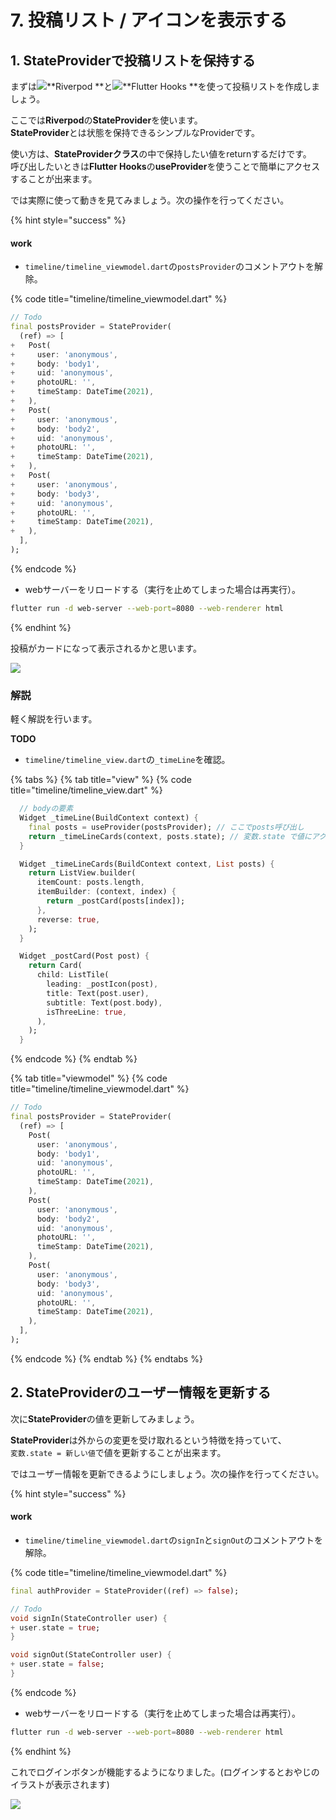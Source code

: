 # 7. 投稿リスト / アイコンを表示する

## 1. StateProviderで投稿リストを保持する

まずは![](<.gitbook/assets/riverpod (1).png>)\*\*Riverpod \*\*と![](<.gitbook/assets/flutterhooks (1).png>)\*\*Flutter Hooks \*\*を使って投稿リストを作成しましょう。

ここでは**Riverpod**の**StateProvider**を使います。\
**StateProvider**とは状態を保持できるシンプルなProviderです。

使い方は、**StateProviderクラス**の中で保持したい値をreturnするだけです。\
呼び出したいときは**Flutter Hooks**の**useProvider**を使うことで簡単にアクセスすることが出来ます。

では実際に使って動きを見てみましょう。次の操作を行ってください。

{% hint style="success" %}
#### work

* `timeline/timeline_viewmodel.dart`の`postsProvider`のコメントアウトを解除。

{% code title="timeline/timeline_viewmodel.dart" %}
```dart
// Todo
final postsProvider = StateProvider(
  (ref) => [
+   Post(
+     user: 'anonymous',
+     body: 'body1',
+     uid: 'anonymous',
+     photoURL: '',
+     timeStamp: DateTime(2021),
+   ),
+   Post(
+     user: 'anonymous',
+     body: 'body2',
+     uid: 'anonymous',
+     photoURL: '',
+     timeStamp: DateTime(2021),
+   ),
+   Post(
+     user: 'anonymous',
+     body: 'body3',
+     uid: 'anonymous',
+     photoURL: '',
+     timeStamp: DateTime(2021),
+   ),
  ],
);
```
{% endcode %}

* webサーバーをリロードする（実行を止めてしまった場合は再実行）。

```bash
flutter run -d web-server --web-port=8080 --web-renderer html
```
{% endhint %}

投稿がカードになって表示されるかと思います。

![](<.gitbook/assets/image (4) (1).png>)

### 解説

軽く解説を行います。

**TODO**

* `timeline/timeline_view.dart`の`_timeLine`を確認。

{% tabs %}
{% tab title="view" %}
{% code title="timeline/timeline_view.dart" %}
```dart
  // bodyの要素
  Widget _timeLine(BuildContext context) {
    final posts = useProvider(postsProvider); // ここでposts呼び出し
    return _timeLineCards(context, posts.state); // 変数.state で値にアクセスできる
  }

  Widget _timeLineCards(BuildContext context, List posts) {
    return ListView.builder(
      itemCount: posts.length,
      itemBuilder: (context, index) {
        return _postCard(posts[index]);
      },
      reverse: true,
    );
  }

  Widget _postCard(Post post) {
    return Card(
      child: ListTile(
        leading: _postIcon(post),
        title: Text(post.user),
        subtitle: Text(post.body),
        isThreeLine: true,
      ),
    );
  }
```
{% endcode %}
{% endtab %}

{% tab title="viewmodel" %}
{% code title="timeline/timeline_viewmodel.dart" %}
```dart
// Todo
final postsProvider = StateProvider(
  (ref) => [
    Post(
      user: 'anonymous',
      body: 'body1',
      uid: 'anonymous',
      photoURL: '',
      timeStamp: DateTime(2021),
    ),
    Post(
      user: 'anonymous',
      body: 'body2',
      uid: 'anonymous',
      photoURL: '',
      timeStamp: DateTime(2021),
    ),
    Post(
      user: 'anonymous',
      body: 'body3',
      uid: 'anonymous',
      photoURL: '',
      timeStamp: DateTime(2021),
    ),
  ],
);
```
{% endcode %}
{% endtab %}
{% endtabs %}

###

## 2. StateProviderのユーザー情報を更新する

次に**StateProvider**の値を更新してみましょう。

**StateProvider**は外からの変更を受け取れるという特徴を持っていて、\
`変数.state = 新しい値`で値を更新することが出来ます。

ではユーザー情報を更新できるようにしましょう。次の操作を行ってください。

{% hint style="success" %}
#### work

* `timeline/timeline_viewmodel.dart`の`signIn`と`signOut`のコメントアウトを解除。

{% code title="timeline/timeline_viewmodel.dart" %}
```dart
final authProvider = StateProvider((ref) => false);

// Todo
void signIn(StateController user) {
+ user.state = true;
}

void signOut(StateController user) {
+ user.state = false;
}
```
{% endcode %}

* webサーバーをリロードする（実行を止めてしまった場合は再実行）。

```bash
flutter run -d web-server --web-port=8080 --web-renderer html
```
{% endhint %}

これでログインボタンが機能するようになりました。(ログインするとおやじのイラストが表示されます)

![](<.gitbook/assets/image (5) (1).png>)
